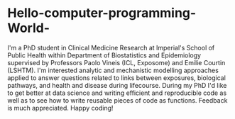 # Hello-computer-programming-World-
I'm a PhD student in Clinical Medicine Research at Imperial's School of Public Health within Department of Biostatistics and Epidemiology supervised by Professors Paolo Vineis (ICL, Exposome) and Emilie Courtin (LSHTM). I'm interested analytic and mechanistic modelling approaches applied to answer questions related to links between exposures, biological pathways, and health and disease during lifecourse. During my PhD I'd like to get better at data science and writing efficient and reproducible code as well as to see how to write reusable pieces of code as functions. Feedback is much appreciated. Happy coding!
